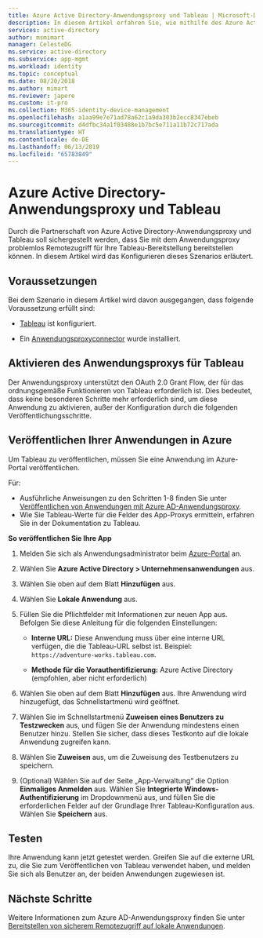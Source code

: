 ```yaml
---
title: Azure Active Directory-Anwendungsproxy und Tableau | Microsoft-Dokumentation
description: In diesem Artikel erfahren Sie, wie mithilfe des Azure Active Directory-Anwendungsproxys (Azure AD) Remotezugriff für Ihre Tableau-Bereitstellung zur Verfügung gestellt werden kann.
services: active-directory
author: msmimart
manager: CelesteDG
ms.service: active-directory
ms.subservice: app-mgmt
ms.workload: identity
ms.topic: conceptual
ms.date: 08/20/2018
ms.author: mimart
ms.reviewer: japere
ms.custom: it-pro
ms.collection: M365-identity-device-management
ms.openlocfilehash: a1aa99e7e71ad78a62c1a9da303b2ecc8347ebeb
ms.sourcegitcommit: d4dfbc34a1f03488e1b7bc5e711a11b72c717ada
ms.translationtype: HT
ms.contentlocale: de-DE
ms.lasthandoff: 06/13/2019
ms.locfileid: "65783849"
---
```

# <a name="azure-active-directory-application-proxy-and-tableau"></a>Azure Active Directory-Anwendungsproxy und Tableau 

Durch die Partnerschaft von Azure Active Directory-Anwendungsproxy und Tableau soll sichergestellt werden, dass Sie mit dem Anwendungsproxy problemlos Remotezugriff für Ihre Tableau-Bereitstellung bereitstellen können. In diesem Artikel wird das Konfigurieren dieses Szenarios erläutert.  

## <a name="prerequisites"></a>Voraussetzungen 

Bei dem Szenario in diesem Artikel wird davon ausgegangen, dass folgende Voraussetzung erfüllt sind:

- [Tableau](https://onlinehelp.tableau.com/current/server/en-us/proxy.htm#azure) ist konfiguriert. 

- Ein [Anwendungsproxyconnector](application-proxy-add-on-premises-application.md) wurde installiert. 

 
## <a name="enabling-application-proxy-for-tableau"></a>Aktivieren des Anwendungsproxys für Tableau 

Der Anwendungsproxy unterstützt den OAuth 2.0 Grant Flow, der für das ordnungsgemäße Funktionieren von Tableau erforderlich ist. Dies bedeutet, dass keine besonderen Schritte mehr erforderlich sind, um diese Anwendung zu aktivieren, außer der Konfiguration durch die folgenden Veröffentlichungsschritte.


## <a name="publish-your-applications-in-azure"></a>Veröffentlichen Ihrer Anwendungen in Azure 

Um Tableau zu veröffentlichen, müssen Sie eine Anwendung im Azure-Portal veröffentlichen.

Für:

- Ausführliche Anweisungen zu den Schritten 1-8 finden Sie unter [Veröffentlichen von Anwendungen mit Azure AD-Anwendungsproxy](application-proxy-add-on-premises-application.md). 
- Wie Sie Tableau-Werte für die Felder des App-Proxys ermitteln, erfahren Sie in der Dokumentation zu Tableau.  

**So veröffentlichen Sie Ihre App** 


1. Melden Sie sich als Anwendungsadministrator beim [Azure-Portal](https://portal.azure.com) an. 

2. Wählen Sie **Azure Active Directory > Unternehmensanwendungen** aus. 

3. Wählen Sie oben auf dem Blatt **Hinzufügen** aus. 

4. Wählen Sie **Lokale Anwendung** aus. 

5. Füllen Sie die Pflichtfelder mit Informationen zur neuen App aus. Befolgen Sie diese Anleitung für die folgenden Einstellungen: 

    - **Interne URL:** Diese Anwendung muss über eine interne URL verfügen, die die Tableau-URL selbst ist. Beispiel: `https://adventure-works.tableau.com`. 

    - **Methode für die Vorauthentifizierung:** Azure Active Directory (empfohlen, aber nicht erforderlich) 

6. Wählen Sie oben auf dem Blatt **Hinzufügen** aus. Ihre Anwendung wird hinzugefügt, das Schnellstartmenü wird geöffnet. 

7. Wählen Sie im Schnellstartmenü **Zuweisen eines Benutzers zu Testzwecken** aus, und fügen Sie der Anwendung mindestens einen Benutzer hinzu. Stellen Sie sicher, dass dieses Testkonto auf die lokale Anwendung zugreifen kann. 

8. Wählen Sie **Zuweisen** aus, um die Zuweisung des Testbenutzers zu speichern. 

9. (Optional) Wählen Sie auf der Seite „App-Verwaltung“ die Option **Einmaliges Anmelden** aus. Wählen Sie **Integrierte Windows-Authentifizierung** im Dropdownmenü aus, und füllen Sie die erforderlichen Felder auf der Grundlage Ihrer Tableau-Konfiguration aus. Wählen Sie **Speichern** aus. 

 

## <a name="testing"></a>Testen 

Ihre Anwendung kann jetzt getestet werden. Greifen Sie auf die externe URL zu, die Sie zum Veröffentlichen von Tableau verwendet haben, und melden Sie sich als Benutzer an, der beiden Anwendungen zugewiesen ist.



## <a name="next-steps"></a>Nächste Schritte

Weitere Informationen zum Azure AD-Anwendungsproxy finden Sie unter [Bereitstellen von sicherem Remotezugriff auf lokale Anwendungen](application-proxy.md).


